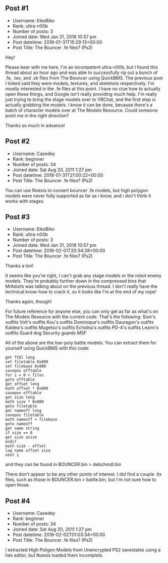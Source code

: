 ## Post #1
- Username: EikoBiko
- Rank: ultra-n00b
- Number of posts: 3
- Joined date: Wed Jan 31, 2018 10:57 pm
- Post datetime: 2018-01-31T15:29:13+00:00
- Post Title: The Bouncer .fe files? (Ps2)

Hey! 

Please bear with me here, I'm an incompetent ultra-n00b, but I found this thread about an hour ago and was able to successfully rip out a bunch of .fe, .tex, and .sk files from The Bouncer using QuickBMS. The previous post I linked said they were models, textures, and skeletons respectively. I'm mostly interested in the .fe files at this point. I have no clue how to actually open these things, and Google isn't really providing much help. I'm really just trying to bring the stage models over to VRChat, and the first step is actually grabbing the models. I know it can be done, because there's a batch of character models over at The Models Resource. Could someone point me in the right direction?

Thanks so much in advance!
## Post #2
- Username: Casedey
- Rank: beginner
- Number of posts: 34
- Joined date: Sat Aug 20, 2011 1:27 pm
- Post datetime: 2018-01-31T21:00:22+00:00
- Post Title: The Bouncer .fe files? (Ps2)

You can use Noesis to convert bouncer .fe models, but high polygon models were never fully supported as far as i know, and i don't think it works with stages.
## Post #3
- Username: EikoBiko
- Rank: ultra-n00b
- Number of posts: 3
- Joined date: Wed Jan 31, 2018 10:57 pm
- Post datetime: 2018-02-01T20:34:28+00:00
- Post Title: The Bouncer .fe files? (Ps2)

Thanks a ton! 

It seems like you're right, I can't grab any stage models or the robot enemy models. They're probably further down in the compressed bins that MrAdults was talking about on the previous thread. I don't really have the technical know-how to crack it, so it looks like I'm at the end of my rope! 

Thanks again, though!

For future reference for anyone else, you can only get as far as what's on The Models Resource with the current code. That's the following:
Sion's outfits
Volt's outfits
Kou's outfits
Dominique's outfits
Dauragon's outfits
Kaldea's outfits
Mugetsu's outfits
Echidna's outfits
PD-4's outfits
Leann's outfits
Guard dog
Security guards
MSF

All of the above are the low-poly battle models. You can extract them for yourself using QuickBMS with this code:

```
get ftbl long
set filetable 0x800
set filebase 0x800
savepos offtable
for i = 0 < files
goto offtable
get offset long
math offset * 0x800
savepos offtable
get size long
math size * 0x800
goto filetable
get nameoff long
savepos filetable
math nameoff + filebase
goto nameoff
get name string
if size == 0
get size asize
endif
math size - offset
log name offset size
next i

```


and they can be found in BOUNCER.bin > debchmdl.bin

There don't appear to be any other points of interest. I did find a couple .ltx files, such as those in BOUNCER.bin > battle.bin, but I'm not sure how to open those.
## Post #4
- Username: Casedey
- Rank: beginner
- Number of posts: 34
- Joined date: Sat Aug 20, 2011 1:27 pm
- Post datetime: 2018-02-02T01:03:34+00:00
- Post Title: The Bouncer .fe files? (Ps2)

I extracted High Poligon Models from Unencrypted PS2 savestates using a hex editor, but Noesis loaded them incomplete.
